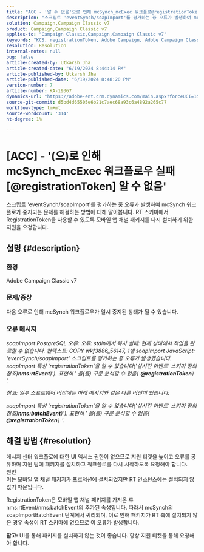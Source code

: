 ```yaml
---
title: "ACC - '알 수 없음'으로 인해 mcSynch_mcExec 워크플로@registrationToken 실패했습니다."
description: "스크립트 'eventSynch/soapImport'를 평가하는 중 오류가 발생하여 mcSynch 워크플로우가 일시 중지된 상태로 변경되는 방법을 알아봅니다."
solution: Campaign,Campaign Classic v7
product: Campaign,Campaign Classic v7
applies-to: "Campaign Classic,Campaign,Campaign Classic v7"
keywords: "KCS, registrationToken, Adobe Campaign, Adobe Campaign Classic, ACC, mcSynch_mcExec 워크플로 실패, 문제 해결"
resolution: Resolution
internal-notes: null
bug: false
article-created-by: Utkarsh Jha
article-created-date: "6/19/2024 8:44:14 PM"
article-published-by: Utkarsh Jha
article-published-date: "6/19/2024 8:48:20 PM"
version-number: 7
article-number: KA-19367
dynamics-url: "https://adobe-ent.crm.dynamics.com/main.aspx?forceUCI=1&pagetype=entityrecord&etn=knowledgearticle&id=0d8709ac-7c2e-ef11-840a-00224809e160"
source-git-commit: d5bd4d65505e6b21c7aec68a93c6a4892a265c77
workflow-type: tm+mt
source-wordcount: '314'
ht-degree: 1%

---
```


# [ACC] - &#39;(으)로 인해 mcSynch_mcExec 워크플로우 실패[@registrationToken] 알 수 없음&#39;


스크립트 &#39;eventSynch/soapImport&#39;를 평가하는 중 오류가 발생하여 mcSynch 워크플로가 중지되는 문제를 해결하는 방법에 대해 알아봅니다. RT 스키마에서 RegistrationToken을 사용할 수 있도록 모바일 앱 채널 패키지를 다시 설치하기 위한 지원을 요청합니다.

## 설명 {#description}


### 환경

Adobe Campaign Classic v7

### 문제/증상

다음 오류로 인해 mcSynch 워크플로우가 일시 중지된 상태가 될 수 있습니다.

### 오류 메시지

*soapImport PostgreSQL 오류: 오류: stdin에서 복사 실패: 현재 상태에서 작업을 완료할 수 없습니다. 컨텍스트: COPY wkf3886_56147, 1행 soapImport JavaScript: &#39;eventSynch/soapImport&#39; 스크립트를 평가하는 중 오류가 발생했습니다.
soapImport 특성 &#39;registrationToken&#39;을 알 수 없습니다(&#39;실시간 이벤트&#39; 스키마 정의 참조)<b>nms:rtEvent</b>)&#39;). 표현식 &#39; 을(를) 구문 분석할 수 없음`[` <b>@registrationToken</b>`]` &#39;.*

*참고: 일부 소프트웨어 버전에는 아래 메시지와 같은 다른 버전이 있습니다.*

*soapImport 특성 &#39;registrationToken&#39;을 알 수 없습니다(&#39;실시간 이벤트&#39; 스키마 정의 참조)<b>nms:batchEvent</b>)&#39;). 표현식 &#39; 을(를) 구문 분석할 수 없음`[` <b>@registrationToken</b>`]` &#39;.*


## 해결 방법 {#resolution}


메시지 센터 워크플로에 대한 UI 액세스 권한이 없으므로 지원 티켓을 높이고 오류를 공유하며 지원 팀에 패키지를 설치하고 워크플로를 다시 시작하도록 요청해야 합니다.
<br>원인<br>
이는 모바일 앱 채널 패키지가 프로덕션에 설치되었지만 RT 인스턴스에는 설치되지 않았기 때문입니다.

RegistrationToken은 모바일 앱 채널 패키지를 가져온 후 nms:rtEvent/nms:batchEvent의 추가된 속성입니다. 따라서 mcSynch의 soapImportBatchEvent 단계에서 쿼리되며, 이로 인해 패키지가 RT 측에 설치되지 않은 경우 속성이 RT 스키마에 없으므로 이 오류가 발생합니다.

<b>참고:</b> UI를 통해 패키지를 설치하지 않는 것이 좋습니다. 항상 지원 티켓을 통해 요청해야 합니다.
